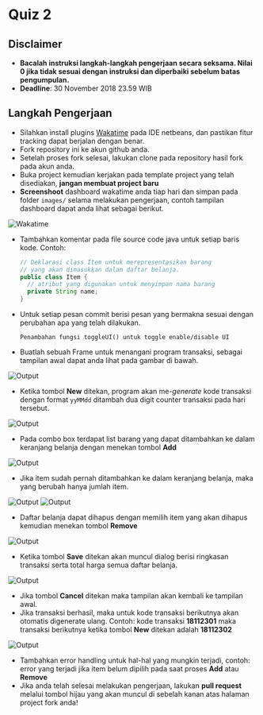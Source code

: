 # Quiz 2

## Disclaimer

- **Bacalah instruksi langkah-langkah pengerjaan secara seksama. Nilai 0 jika
tidak sesuai dengan instruksi dan diperbaiki sebelum batas pengumpulan.**
- **Deadline**: 30 November 2018 23.59 WIB


## Langkah Pengerjaan

- Silahkan install plugins [Wakatime](wakatime.com) pada IDE netbeans, dan pastikan fitur tracking dapat berjalan dengan benar.
- Fork repository ini ke akun github anda.
- Setelah proses fork selesai, lakukan clone pada repository hasil fork pada akun anda.
- Buka project kemudian kerjakan pada template project yang telah disediakan, **jangan membuat project baru**
- **Screenshoot** dashboard wakatime anda tiap hari dan simpan pada folder `images/` selama melakukan pengerjaan, contoh tampilan dashboard dapat anda lihat sebagai berikut.

![Wakatime](images/wakatime.png)

- Tambahkan komentar pada file source code java untuk setiap baris kode. Contoh:

  ```java
  // Deklarasi class Item untuk merepresentasikan barang
  // yang akan dimasukkan dalam daftar belanja.
  public class Item {
    // atribut yang digunakan untuk menyimpan nama barang
    private String name;
  }
  ```

- Untuk setiap pesan commit berisi pesan yang bermakna sesuai dengan perubahan apa yang telah dilakukan.

  ```
  Penambahan fungsi toggleUI() untuk toggle enable/disable UI
  ```

- Buatlah sebuah Frame untuk menangani program transaksi, sebagai tampilan awal dapat anda lihat pada gambar di bawah.

![Output](images/1.png)

- Ketika tombol **New** ditekan, program akan me-*generate* kode transaksi dengan format `yyMMdd` ditambah dua digit counter transaksi pada hari tersebut.

![Output](images/2.png)

- Pada combo box terdapat list barang yang dapat ditambahkan ke dalam keranjang belanja dengan menekan tombol **Add**

![Output](images/3.png)

- Jika item sudah pernah ditambahkan ke dalam keranjang belanja, maka yang berubah hanya jumlah item.

![Output](images/4.png)
![Output](images/5.png)

- Daftar belanja dapat dihapus dengan memilih item yang akan dihapus kemudian menekan tombol **Remove**

![Output](images/6.png)

- Ketika tombol **Save** ditekan akan muncul dialog berisi ringkasan transaksi serta total harga semua daftar belanja.

![Output](images/7.png)

- Jika tombol **Cancel** ditekan maka tampilan akan kembali ke tampilan awal.
- Jika transaksi berhasil, maka untuk kode transaksi berikutnya akan otomatis
 digenerate ulang. Contoh: kode transaksi **18112301** maka transaksi berikutnya
 ketika tombol **New** ditekan adalah **18112302**

![Output](images/8.png)

- Tambahkan error handling untuk hal-hal yang mungkin terjadi, contoh: error yang terjadi jika item belum dipilih pada saat proses **Add** atau **Remove**
- Jika anda telah selesai melakukan pengerjaan, lakukan **pull request** melalui tombol hijau yang akan muncul di sebelah kanan atas halaman project fork anda!

